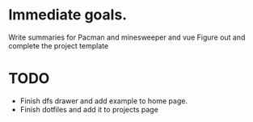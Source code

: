 # Immediate goals.
Write summaries for Pacman and minesweeper and vue
Figure out and complete the project template

# TODO
  * Finish dfs drawer and add example to home page.
  * Finish dotfiles and add it to projects page